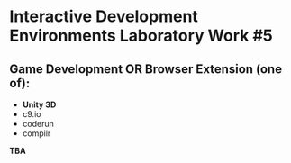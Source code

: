 # Interactive Development Environments Laboratory Work #5

## Game Development OR Browser Extension (one of):
  - **Unity 3D**
  - c9.io
  - coderun
  - compilr

**TBA**